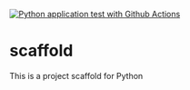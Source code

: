 [![Python application test with Github Actions](https://github.com/irwingss/scaffold/actions/workflows/main.yml/badge.svg)](https://github.com/irwingss/scaffold/actions/workflows/main.yml)

# scaffold
This is a project scaffold for Python
